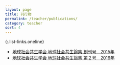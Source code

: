 ```yaml
---
layout: page
title: 刊行物
permalink: /teacher/publications/
category: teacher
sort: 4
---
```


{:.list-links.oneline}
*   [地球社会共生学会 地球社会共生論集 創刊号　2015年](https://github.com/gsc-aoyama/GSCassociation/tree/master/2015)
*   [地球社会共生学会 地球社会共生論集 第２号　2016年](https://github.com/gsc-aoyama/GSCassociation/tree/master/2016)
